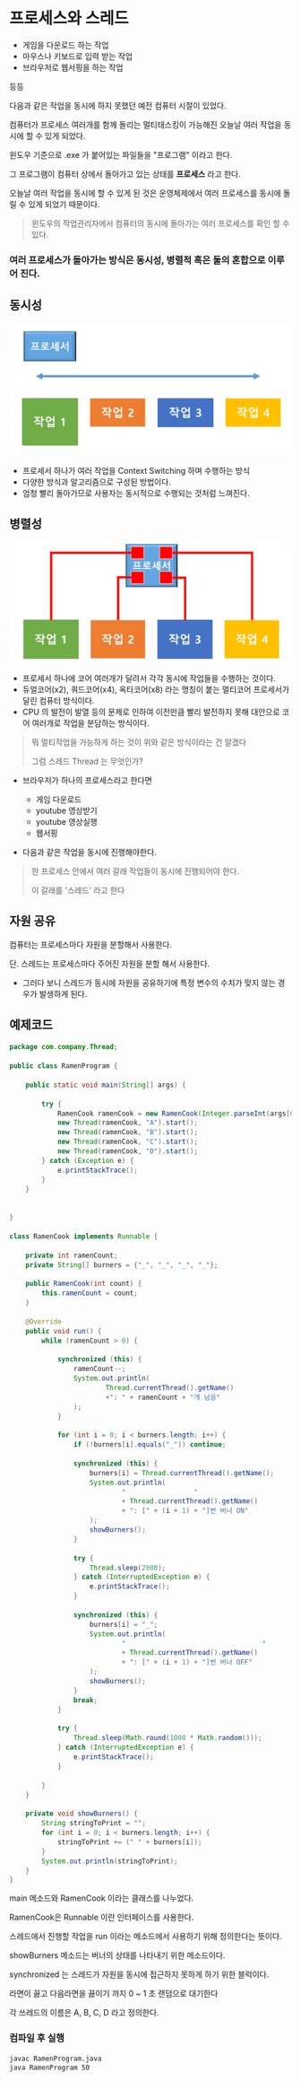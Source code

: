 # 프로세스와 스레드



- 게임을 다운로드 하는 작업
- 마우스나 키보드로 입력 받는 작업
- 브라우저로 웹서핑을 하는 작업

등등



다음과 같은 작업을 동시에 하지 못했던 예전 컴퓨터 시절이 있었다.

컴퓨터가 프로세스 여러개를 함께 돌리는 멀티태스킹이 가능해진 오늘날 여러 작업을 동시에 할 수 있게 되었다. 



윈도우 기준으로 .exe 가 붙어있는 파일들을 "프로그램" 이라고 한다. 

그 프로그램이 컴퓨터 상에서 돌아가고 있는 상태를 **프로세스** 라고 한다. 



오늘날 여러 작업을 동시에 할 수 있게 된 것은 운영체제에서 여러 프로세스를 동시에 돌릴 수 있게 되었기 때문이다. 

> 윈도우의 작업관리자에서 컴퓨터의 동시에 돌아가는 여러 프로세스를 확인 할 수 있다. 



### 여러 프로세스가 돌아가는 방식은 동시성, 병렬적 혹은 둘의 혼합으로 이루어 진다. 



## 동시성

![](./image/thread.png)

- 프로세서 하나가 여러 작업을 Context Switching 하며 수행하는 방식
- 다양한 방식과 알고리즘으로 구성된 방법이다.
- 엄청 빨리 돌아가므로 사용자는 동시적으로 수행되는 것처럼 느껴진다.





## 병렬성

![](./image/thread2.png)

- 프로세서 하나에 코어 여러개가 달려서 각각 동시에 작업들을 수행하는 것이다. 
- 듀얼코어(x2), 쿼드코어(x4), 옥타코어(x8) 라는 명칭이 붙는 멀티코어 프로세서가 달린 컴퓨터 방식이다. 
- CPU 의 발전이 발열 등의 문제로 인하여 이전만큼 빨리 발전하지 못해 대안으로 코어 여러개로 작업을 분담하는 방식이다. 



> 뭐 멀티작업을 가능하게 하는 것이 위와 같은 방식이라는 건 알겠다
>
> 그럼 스레드 Thread 는 무엇인가?

- 브라우저가 하나의 프로세스라고 한다면
  - 게임 다운로드
  - youtube 영상받기
  - youtube 영상실행
  - 웹서핑

- 다음과 같은 작업을 동시에 진행해야한다. 

> 한 프로세스 안에서 여러 갈래 작업들이 동시에 진행되어야 한다. 
>
> 이 갈래를 '스레드' 라고 한다



## 자원 공유

컴퓨터는 프로세스마다 자원을 분할해서 사용한다. 

단. 스레드는 프로세스마다 주어진 자원을 분할 해서 사용한다. 

- 그러다 보니 스레드가 동시에 자원을 공유하기에 특정 변수의 수치가 맞지 않는 경우가 발생하게 된다. 





## 예제코드

```java
package com.company.Thread;

public class RamenProgram {

    public static void main(String[] args) {

        try {
            RamenCook ramenCook = new RamenCook(Integer.parseInt(args[0]));
            new Thread(ramenCook, "A").start();
            new Thread(ramenCook, "B").start();
            new Thread(ramenCook, "C").start();
            new Thread(ramenCook, "D").start();
        } catch (Exception e) {
            e.printStackTrace();
        }
    }


}

class RamenCook implements Runnable {

    private int ramenCount;
    private String[] burners = {"_", "_", "_", "_"};

    public RamenCook(int count) {
        this.ramenCount = count;
    }

    @Override
    public void run() {
        while (ramenCount > 0) {

            synchronized (this) {
                ramenCount--;
                System.out.println(
                        Thread.currentThread().getName()
                        +": " + ramenCount + "개 남음"
                );
            }

            for (int i = 0; i < burners.length; i++) {
                if (!burners[i].equals("_")) continue;

                synchronized (this) {
                    burners[i] = Thread.currentThread().getName();
                    System.out.println(
                            "                 "
                            + Thread.currentThread().getName()
                            + ": [" + (i + 1) + "]번 버너 ON"
                    );
                    showBurners();
                }

                try {
                    Thread.sleep(2000);
                } catch (InterruptedException e) {
                    e.printStackTrace();
                }

                synchronized (this) {
                    burners[i] = "_";
                    System.out.println(
                            "                                  "
                            + Thread.currentThread().getName()
                            + ": [" + (i + 1) + "]번 버너 OFF"
                    );
                    showBurners();
                }
                break;
            }

            try {
                Thread.sleep(Math.round(1000 * Math.random()));
            } catch (InterruptedException e) {
                e.printStackTrace();
            }

        }
    }

    private void showBurners() {
        String stringToPrint = "";
        for (int i = 0; i < burners.length; i++) {
            stringToPrint += (" " + burners[i]);
        }
        System.out.println(stringToPrint);
    }
}
```

main 메소드와 RamenCook 이라는 클래스를 나누었다. 

RamenCook은 Runnable 이란 인터페이스를 사용한다. 

스레드에서 진행할 작업을 run 이라는 메소드에서 사용하기 위해 정의한다는 뜻이다. 

showBurners 메소드는 버너의 상태를 나타내기 위한 메소드이다.

synchronized 는 스레드가 자원을 동시에 접근하지 못하게 하기 위한 블럭이다.  

라면이 끓고 다음라면을 끓이기 까지 0 ~ 1 초 랜덤으로 대기한다

각 쓰레드의 이름은 A, B, C, D 라고 정의한다.



### 컴파일 후 실행

``` 
javac RamenProgram.java
java RamenProgram 50
```



